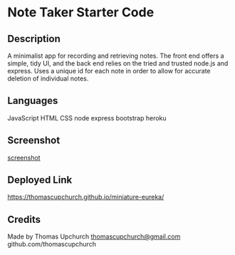 # Note Taker Starter Code

## Description
A minimalist app for recording and retrieving notes. The front end offers a simple, tidy UI, and the back end relies on the tried and trusted node.js and express. Uses a unique id for each note in order to allow for accurate deletion of individual notes.


## Languages
JavaScript
HTML
CSS
node
express
bootstrap
heroku

## Screenshot
[screenshot](')

## Deployed Link
 https://thomascupchurch.github.io/miniature-eureka/

## Credits
Made by Thomas Upchurch
thomascupchurch@gmail.com
github.com/thomascupchurch
